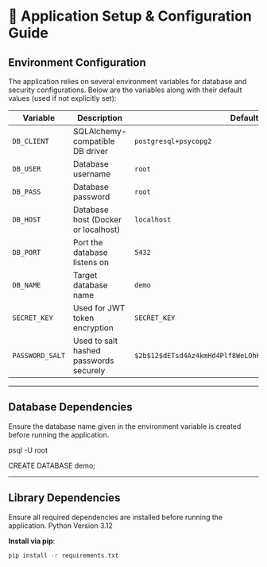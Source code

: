 # 🔧 Application Setup & Configuration Guide

## Environment Configuration

The application relies on several environment variables for database and security configurations. Below are the variables along with their default values (used if not explicitly set):

| Variable         | Description                             | Default Value                                                |
|------------------|-----------------------------------------|--------------------------------------------------------------|
| `DB_CLIENT`      | SQLAlchemy-compatible DB driver         | `postgresql+psycopg2`                                        |
| `DB_USER`        | Database username                       | `root`                                                       |
| `DB_PASS`        | Database password                       | `root`                                                       |
| `DB_HOST`        | Database host (Docker or localhost)     | `localhost`                                                  |
| `DB_PORT`        | Port the database listens on            | `5432`                                                       |
| `DB_NAME`        | Target database name                    | `demo`                                                       |
| `SECRET_KEY`     | Used for JWT token encryption           | `SECRET_KEY`                                                 |
| `PASSWORD_SALT`  | Used to salt hashed passwords securely  | `$2b$12$dETsd4Az4kmHd4Plf8WeLOhHsv5k0ZtVRILphMAv.LArX4tU5H6eK` |

---

## Database Dependencies

Ensure the database name given in the environment variable is created before running the application.


psql -U root


CREATE DATABASE demo;

---

## Library Dependencies

Ensure all required dependencies are installed before running the application.
Python Version 3.12

**Install via pip**:

```bash
pip install -r requirements.txt

